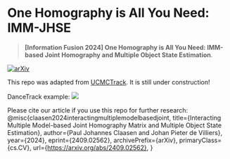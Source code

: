 # One Homography is All You Need: IMM-JHSE

> **[Information Fusion 2024] One Homography is All You Need: IMM-based Joint Homography and Multiple Object State Estimation**.

[![arXiv](https://img.shields.io/badge/arXiv-2312.08952-<COLOR>.svg)](https://arxiv.org/abs/2409.02562)

This repo was adapted from [UCMCTrack](https://github.com/corfyi/UCMCTrack). It is still under construction!

DanceTrack example:
![](dance_example.gif)

Please cite our article if you use this repo for further research:
@misc{claasen2024interactingmultiplemodelbasedjoint,
      title={Interacting Multiple Model-based Joint Homography Matrix and Multiple Object State Estimation}, 
      author={Paul Johannes Claasen and Johan Pieter de Villiers},
      year={2024},
      eprint={2409.02562},
      archivePrefix={arXiv},
      primaryClass={cs.CV},
      url={https://arxiv.org/abs/2409.02562}, 
}
